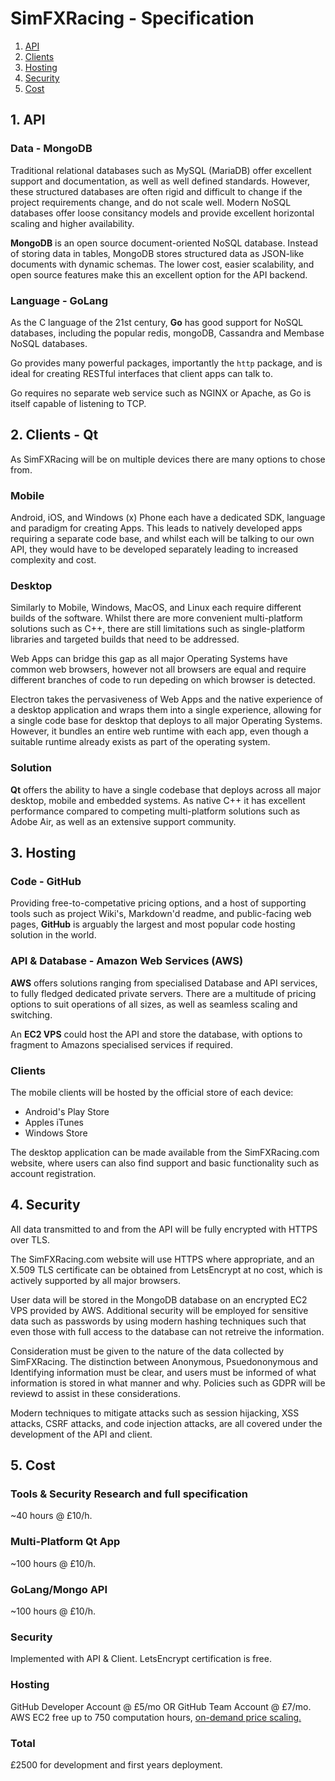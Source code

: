 # SimFXRacing - Specification
1. [API](https://github.com/funksh0n/SimFXRacing/blob/master/README.md#1-api)
2. [Clients](https://github.com/funksh0n/SimFXRacing/blob/master/README.md#2-clients---qt)
3. [Hosting](https://github.com/funksh0n/SimFXRacing/blob/master/README.md#3-hosting)
4. [Security](https://github.com/funksh0n/SimFXRacing/blob/master/README.md#4-security)
5. [Cost](https://github.com/funksh0n/SimFXRacing/blob/master/README.md#5-cost)

## 1. API
### Data - MongoDB
Traditional relational databases such as MySQL (MariaDB) offer excellent support and documentation, as well as well defined standards.  However, these structured databases are often rigid and difficult to change if the project requirements change, and do not scale well.  Modern NoSQL databases offer loose consitancy models and provide excellent horizontal scaling and higher availability.

**MongoDB** is an open source document-oriented NoSQL database.  Instead of storing data in tables, MongoDB stores structured data as JSON-like documents with dynamic schemas.  The lower cost, easier scalability, and open source features make this an excellent option for the API backend.

### Language - GoLang
As the C language of the 21st century, **Go** has good support for NoSQL databases, including the popular redis, mongoDB, Cassandra and Membase NoSQL databases.  

Go provides many powerful packages, importantly the `http` package, and is ideal for creating RESTful interfaces that client apps can talk to.

Go requires no separate web service such as NGINX or Apache, as Go is itself capable of listening to TCP.

## 2. Clients - Qt
As SimFXRacing will be on multiple devices there are many options to chose from.
### Mobile
Android, iOS, and Windows (x) Phone each have a dedicated SDK, language and paradigm for creating Apps.  This leads to natively developed apps requiring a separate code base, and whilst each will be talking to our own API, they would have to be developed separately leading to increased complexity and cost.
### Desktop
Similarly to Mobile, Windows, MacOS, and Linux each require different builds of the software.  Whilst there are more convenient multi-platform solutions such as C++, there are still limitations such as single-platform libraries and targeted builds that need to be addressed.

Web Apps can bridge this gap as all major Operating Systems have common web browsers, however not all browsers are equal and require different branches of code to run depeding on which browser is detected.

Electron takes the pervasiveness of Web Apps and the native experience of a desktop application and wraps them into a single experience, allowing for a single code base for desktop that deploys to all major Operating Systems.  However,  it bundles an entire web runtime with each app, even though a suitable runtime already exists as part of the operating system.
### Solution
**Qt** offers the ability to have a single codebase that deploys across all major desktop, mobile and embedded systems.  As native C++ it has excellent performance compared to competing multi-platform solutions such as Adobe Air, as well as an extensive support community.

## 3. Hosting
### Code - GitHub
Providing free-to-competative pricing options, and a host of supporting tools such as project Wiki's, Markdown'd readme, and public-facing web pages, **GitHub** is arguably the largest and most popular code hosting solution in the world.

### API & Database - Amazon Web Services (AWS)
**AWS** offers solutions ranging from specialised Database and API services, to fully fledged dedicated private servers.  There are a multitude of pricing options to suit operations of all sizes, as well as seamless scaling and switching.

An **EC2 VPS** could host the API and store the database, with options to fragment to Amazons specialised services if required.

### Clients
The mobile clients will be hosted by the official store of each device:
- Android's Play Store
- Apples iTunes
- Windows Store

The desktop application can be made available from the SimFXRacing.com website, where users can also find support and basic functionality such as account registration.

## 4. Security
All data transmitted to and from the API will be fully encrypted with HTTPS over TLS.

The SimFXRacing.com website will use HTTPS where appropriate, and an X.509 TLS certificate can be obtained from LetsEncrypt at no cost, which is actively supported by all major browsers.

User data will be stored in the MongoDB database on an encrypted EC2 VPS provided by AWS.  Additional security will be employed for sensitive data such as passwords by using modern hashing techniques such that even those with full access to the database can not retreive the information.

Consideration must be given to the nature of the data collected by SimFXRacing.  The distinction between Anonymous, Psuedononymous and Identifying information must be clear, and users must be informed of what information is stored in what manner and why.  Policies such as GDPR will be reviewd to assist in these considerations.

Modern techniques to mitigate attacks such as session hijacking, XSS attacks, CSRF attacks, and code injection attacks, are all covered under the development of the API and client.

## 5. Cost
### Tools & Security Research and full specification
~40 hours @ £10/h.
### Multi-Platform Qt App
~100 hours @ £10/h.
### GoLang/Mongo API
~100 hours @ £10/h.
### Security
Implemented with API & Client.  LetsEncrypt certification is free.
### Hosting
GitHub Developer Account @ £5/mo OR GitHub Team Account @ £7/mo.
AWS EC2 free up to 750 computation hours, [on-demand price scaling.](https://aws.amazon.com/pricing/?nc2=h_ql_pr&awsm=ql-3)


### Total
£2500 for development and first years deployment.
